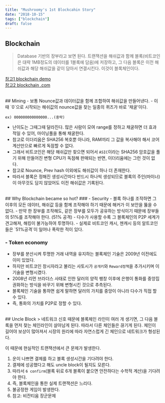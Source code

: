 ```yaml
---
title: "Mushroomy's 1st Blockcahin Story"
date: "2018-10-15"
tags: ["blockchain"]
draft: false
---
```


## Blockchain
> Database 기반의 장부라고 보면 된다. 트랜잭션을 해쉬값과 함께 블록(비트코인은 대략 1MB정도의 데이터를 1블록에 담음)에 저장하고, 그 다음 블록은 이전 해쉬값과 해당 해쉬값을 같이 담아서 연결시킨다. 이것이 블록체인이다.

[참고1 blockchain demo](https://anders.com/blockchain/block.html)<br>
[참고2 blockchain .com](https://www.blockchain.com)

<br>
## Mining
- 보통 Nounce값과 데이터값을 함께 조합하여 해쉬값을 만들어낸다.
- 이때 `0`으로 시작되는 해쉬값의 nounce값을 찾는 일종의 퀴즈가 바로 '채굴'이다.

```
ex) 000000000000000...(중략)
```

- 난이도는 그때그때 달라진다. 많은 사람이 모여 range를 정하고 채굴하면 더 효과적일 수 있어, 마이닝풀을 통해 채굴한다.
- 참고로 이더리움은 SHA256 복호뿐 아니라, RAM끼리 그 값을 복사해야 해서 코어 계산만으로 빠르게 독점할 수 없다.
- 그래서 비트코인은 해당 해쉬값만 찾으면 되어서 `ASIC`이라는 SHA256 암호값을 풀기 위해 만들어진 변형 CPU가 독점해 판매되는 반면, 이더리움에는 그런 것이 없다.
- 참고로 Nounce, Prev hash 이외에도 해쉬값이 하나 더 존재한다.
- 따라서 블록은 정해진 생성시간마다 반드시 하나씩 생성되므로 블록의 주인(마이너)이 아무것도 담지 않았어도 이전 해쉬값은 기록된다.

<br>
## Why Blockchain became so hot?
### - Security
- 블록 하나를 조작하면 그 이후의 모든 데이터, 해쉬값 등을 함께 조작해야 하기 때문에 해커가 이 보안을 뚫을 수 없다.
- 만약 한 장부를 조작해도, 같은 장부를 모두가 공유하는 방식이기 때문에 장부들의 51%를 조작해야 한다. (51% 공격)
- 다수가 사용할 수록 그 블록체인의 P2P 세계가 견고해져, 해킹이 불가능하여 투명하다.
- 실제로 비트코인 캐시, 젠캐시 등의 알트코인들은 `51%공격`이 일어나 폭락한 적이 있다.

### - Token economy
- 장부를 분산시켜 투명한 거래 내역을 유지하는 블록체인 기술은 2009년 이전에도 이미 있었다.
- 하지만 비트코인 창시자라고 불리는 사토시가 `공개키`와 `Reward정책`을 추가시키며 이 기술을 변형시켰다.
- 2008년 리먼 브라더스 사태로 인한 달러의 양적 팽창 이후에 은행이 통화를 중앙집권화하는 방식을 바꾸기 위해 변형시킨 것으로 추측된다.
- 블록체인 기술을 통하면 쉽게 말하면 달러의 가치를 중앙이 아니라 다수가 직접 할 수 있다.
- 즉, 통화의 가치를 P2P로 정할 수 있다.

<br>
## Uncle Block
> 네트워크 신호 때문에 블록체인 라인이 여러 개 생기면, 그 다음 블록을 먼저 찾는 체인라인이 살아남게 된다. 따라서 다른 체인들은 끊기게 된다. 체인이 길어야 보상이 많아져서 시장의 원리에 따라 자연스럽게 긴 체인으로 네트워크가 형성된다.

이 때문에 현실적인 트랜잭션에서 큰 문제가 발생한다.

1. 운이 나쁘면 결제를 하고 블록 생성시간을 기다려야 한다.
2. 결제에 성공했다고 해도 uncle block이 될지도 모른다.
4. 따라서 `6 confirm`(블록 뒤로 6개 블록이 붙으면 안전하다는 수학적 계산)을 기다려야 한다.
5. 즉, 블록체인을 통한 실제 트랜잭션은 느리다.
6. 불공정한 게임이 발생한다.
7. 참고: 비잔티움 장군문제
